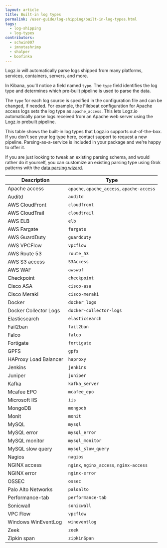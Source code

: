 ```yaml
---
layout: article
title: Built-in log types
permalink: /user-guide/log-shipping/built-in-log-types.html
tags:
  - log-shipping
  - log-types
contributors:
  - schwin007
  - imnotashrimp
  - shalper
  - boofinka
---
```


Logz.io will automatically parse logs shipped from many platforms, services, containers, servers, and more.

In Kibana, you'll notice a field named `type`. The `type` field identifies the log type and determines which pre-built pipeline is used to parse the data. 

The `type` for each log source is specified in the configuration file and can be changed, if needed. For example, the Filebeat configuration for Apache access logs sets the log type as `apache_access`. This lets Logz.io automatically parse logs received from an Apache web server using the Logz.io prebuilt pipeline.

This table shows the built-in log types that Logz.io supports out-of-the-box. If you don't see your log type here, contact support to request a new pipeline. Parsing-as-a-service is included in your package and we're happy to offer it.

If you are just looking to tweak an existing parsing schema, and would rather do it yourself, you can customize an existing parsing type using Grok patterns with the [data parsing wizard]({{site.baseurl}}/user-guide/mapping-and-parsing/data-parsing-wizard.html).


| Description           | Type                                       |
|-----------------------|--------------------------------------------|
| Apache access         | `apache`, `apache_access`, `apache-access` |
| Auditd                | `auditd`                                   |
| AWS CloudFront        | `cloudfront`                               |
| AWS CloudTrail        | `cloudtrail`                               |
| AWS ELB               | `elb`                                      |
| AWS Fargate           | `fargate`                                  |
| AWS GuardDuty             | `guardduty`                                |
| AWS VPCFlow           | `vpcflow`                                  |
| AWS Route 53          | `route_53`                                 |
| AWS S3 access         | `S3Access`                                 |
| AWS WAF         | `awswaf`                                 |
| Checkpoint            | `checkpoint`                               |
| Cisco ASA             | `cisco-asa`                                |
| Cisco Meraki          | `cisco-meraki`                             |
| Docker                | `docker_logs`                              |
| Docker Collector Logs | `docker-collector-logs`                    |
| Elasticsearch         | `elasticsearch`                            |
| Fail2ban              | `fail2ban`                                 |
| Falco                 | `falco`                                    |
| Fortigate             | `fortigate`                               |
| GPFS                  | `gpfs`                                     |
| HAProxy Load Balancer              | `haproxy`                                  |
| Jenkins               | `jenkins`                                  |
| Juniper                  | `juniper`                             |
| Kafka                 | `kafka_server`                             |
| Mcafee EPO            | `mcafee_epo`                                      |
| Microsoft IIS         | `iis`                                      |
| MongoDB               | `mongodb`                                  |
| Monit                 | `monit`                                    |
| MySQL                 | `mysql`                                    |
| MySQL error           | `mysql_error`                              |
| MySQL monitor         | `mysql_monitor`                            |
| MySQL slow query      | `mysql_slow_query`                         |
| Nagios                | `nagios`                                   |
| NGINX access          | `nginx`, `nginx_access`, `nginx-access`    |
| NGINX error           | `nginx-error`                              |
| OSSEC                 | `ossec`                                    |
| Palo Alto Networks    | `paloalto`                                  |
| Performance-tab       | `performance-tab`                                  |
| Sonicwall                | `sonicwall`                                  |
| VPC Flow           | `vpcflow`                             |
| Windows WinEventLog          | `wineventlog`                             |
| Zeek           | `zeek`                              |
| Zipkin span           | `zipkinSpan`                             |

